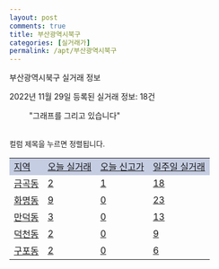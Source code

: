 ```yaml
---
layout: post
comments: true
title: 부산광역시북구
categories: [실거래가]
permalink: /apt/부산광역시북구
---
```


부산광역시북구 실거래 정보

2022년 11월 29일 등록된 실거래 정보: 18건

<!--<script async src="https://pagead2.googlesyndication.com/pagead/js/adsbygoogle.js?client=ca-pub-3485438051770037"
 crossorigin="anonymous"></script>-->

<script type="text/javascript">
  google.charts.load('current', {'packages':['corechart']});
  google.charts.setOnLoadCallback(drawChart);

  function drawChart() {
    var data = google.visualization.arrayToDataTable([['거래일', '매매', '전월세', '전매'], ['21-01', 3, 1, 3], ['21-02', 0, 2, 0], ['21-03', 0, 2, 0], ['21-04', 0, 1, 0], ['21-05', 2, 0, 0], ['21-06', 0, 2, 0], ['21-07', 5, 21, 0], ['21-08', 133, 116, 0], ['21-09', 17, 14, 0], ['21-10', 3, 2, 0], ['21-11', 15, 12, 0], ['21-12', 158, 330, 12], ['22-01', 115, 229, 10], ['22-02', 141, 273, 7], ['22-03', 183, 234, 18], ['22-04', 232, 262, 12], ['22-05', 217, 246, 8], ['22-06', 140, 260, 5], ['22-07', 120, 256, 8], ['22-08', 104, 232, 9], ['22-09', 104, 272, 11], ['22-10', 121, 254, 16], ['22-11', 47, 147, 2]]);

    var options = {
      title: '최근 1년간 유형별 거래량 추이',
      legend: { position: 'bottom' }
    };

    setTimeout(function() {
        var chart = new google.visualization.LineChart(document.getElementById('columnchart_material'));
        chart.draw(data, (options));
        document.getElementById('loading').style.display = 'none';
        var dayLabel = (new Date()).getDay();
        if (dayLabel < 2) {
            sorttable.innerSortFunction.apply(document.getElementById('week'), []);
            sorttable.innerSortFunction.apply(document.getElementById('week'), []);        
        }
        else {
            sorttable.innerSortFunction.apply(document.getElementById('today'), []);
            sorttable.innerSortFunction.apply(document.getElementById('today'), []);
        }
    }, 200);

  }
</script>

<div id="loading" style="z-index:20; display: block; margin-left: 35px">"그래프를 그리고 있습니다"</div>
<div id="columnchart_material" style="width: 95%; margin-left: -35px; display: block"></div>
<!--<div style="width: 95%; margin-left: -35px; display: block">
      <script async src="https://pagead2.googlesyndication.com/pagead/js/adsbygoogle.js?client=ca-pub-3485438051770037"
          crossorigin="anonymous"></script>
      <ins class="adsbygoogle"
          style="display:block"
          data-ad-format="fluid"
          data-ad-layout-key="-fb+5w+4e-db+86"
          data-ad-client="ca-pub-3485438051770037"
          data-ad-slot="1827090281"></ins>
      <script>
          (adsbygoogle = window.adsbygoogle || []).push({});
      </script>
</div>-->
<br>

<font size='small' style='font-size: small;'>컬럼 제목을 누르면 정렬됩니다.</font>
<table class="sortable">
  <tr style='background-color: rgba(114, 132, 186,0.4);'>
    <td id="region"><a href="#">지역</a></td>
    <td id="today"><a href="#">오늘 실거래</a></td>
    <td id="today_new"><a href="#">오늘 신고가</a></td>
    <td id="week"><a href="#">일주일 실거래</a></td>
  </tr>

  
  <tr class="item">
    <td><a href="부산광역시북구금곡동">금곡동</a></td>
    <td><a href="부산광역시북구금곡동">2</a></td>
    <td><a href="부산광역시북구금곡동">1</a></td>
    <td><a href="부산광역시북구금곡동">18</a></td>
  </tr>
    

  <tr class="item">
    <td><a href="부산광역시북구화명동">화명동</a></td>
    <td><a href="부산광역시북구화명동">9</a></td>
    <td><a href="부산광역시북구화명동">0</a></td>
    <td><a href="부산광역시북구화명동">23</a></td>
  </tr>
    

  <tr class="item">
    <td><a href="부산광역시북구만덕동">만덕동</a></td>
    <td><a href="부산광역시북구만덕동">3</a></td>
    <td><a href="부산광역시북구만덕동">0</a></td>
    <td><a href="부산광역시북구만덕동">13</a></td>
  </tr>
    

  <tr class="item">
    <td><a href="부산광역시북구덕천동">덕천동</a></td>
    <td><a href="부산광역시북구덕천동">2</a></td>
    <td><a href="부산광역시북구덕천동">0</a></td>
    <td><a href="부산광역시북구덕천동">9</a></td>
  </tr>
    

  <tr class="item">
    <td><a href="부산광역시북구구포동">구포동</a></td>
    <td><a href="부산광역시북구구포동">2</a></td>
    <td><a href="부산광역시북구구포동">0</a></td>
    <td><a href="부산광역시북구구포동">6</a></td>
  </tr>
    


</table>


    